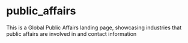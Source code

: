 # public_affairs
This is a Global Public Affairs landing page, showcasing industries that public affairs are involved in and contact information